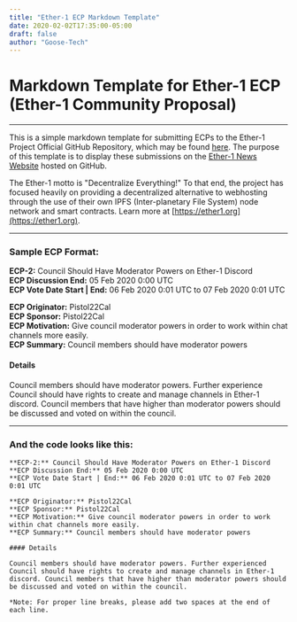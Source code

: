 ```yaml
---
title: "Ether-1 ECP Markdown Template"
date: 2020-02-02T17:35:00-05:00
draft: false
author: "Goose-Tech"
---
```


# Markdown Template for Ether-1 ECP (Ether-1 Community Proposal)

---

This is a simple markdown template for submitting ECPs to the Ether-1 Project Official GitHub Repository, which may be found [here](https://github.com/Ether1Project/ECPs/issues). The purpose of this template is to display these submissions on the [Ether-1 News Website](https://github.com/Ether1Project/news.ether1.org) hosted on GitHub.

The Ether-1 motto is "Decentralize Everything!" To that end, the project has focused heavily on providing a decentralized alternative to webhosting through the use of their own IPFS (Inter-planetary File System) node network and smart contracts. Learn more at [https://ether1.org](https://ether1.org).

---
### Sample ECP Format:

**ECP-2:** Council Should Have Moderator Powers on Ether-1 Discord  
**ECP Discussion End:** 05 Feb 2020 0:00 UTC  
**ECP Vote Date Start | End:** 06 Feb 2020 0:01 UTC to 07 Feb 2020 0:01 UTC  

**ECP Originator:** Pistol22Cal  
**ECP Sponsor:** Pistol22Cal  
**ECP Motivation:** Give council moderator powers in order to work within chat channels more easily.  
**ECP Summary:** Council members should have moderator powers  

#### Details

Council members should have moderator powers. Further experience Council should have rights to create and manage channels in Ether-1 discord. Council members that have higher than moderator powers should be discussed and voted on within the council.

---


### And the code looks like this:

```
**ECP-2:** Council Should Have Moderator Powers on Ether-1 Discord  
**ECP Discussion End:** 05 Feb 2020 0:00 UTC  
**ECP Vote Date Start | End:** 06 Feb 2020 0:01 UTC to 07 Feb 2020 0:01 UTC  

**ECP Originator:** Pistol22Cal  
**ECP Sponsor:** Pistol22Cal  
**ECP Motivation:** Give council moderator powers in order to work within chat channels more easily.  
**ECP Summary:** Council members should have moderator powers  

#### Details

Council members should have moderator powers. Further experienced Council should have rights to create and manage channels in Ether-1 discord. Council members that have higher than moderator powers should be discussed and voted on within the council.
```

`*Note: For proper line breaks, please add two spaces at the end of each line.`

